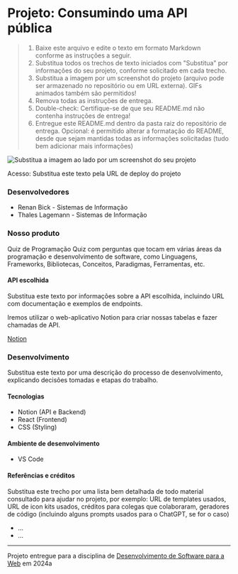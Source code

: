# Projeto: Consumindo uma API pública

> 1. Baixe este arquivo e edite o texto em formato Markdown conforme as instruções a seguir.
> 2. Substitua todos os trechos de texto iniciados com "Substitua" por informações do seu projeto, conforme solicitado em cada trecho.
> 3. Substitua a imagem por um screenshot do projeto (arquivo pode ser armazenado no repositório ou em URL externa). GIFs animados também são permitidos!
> 4. Remova todas as instruções de entrega.
> 5. Double-check: Certifique-se de que seu README.md não contenha instruções de entrega!
> 6. Entregue este README.md dentro da pasta raiz do repositório de entrega.
> Opcional: é permitido alterar a formatação do README, desde que sejam mantidas todas as informações solicitadas (tudo bem adicionar mais informações)

![Substitua a imagem ao lado por um screenshot do seu projeto](https://mdswanson.com/static/chops-ux-step-4.png "Screenshot do projeto")

Acesso: Substitua este texto pela URL de deploy do projeto

### Desenvolvedores

- Renan Bick - Sistemas de Informação
- Thales Lagemann - Sistemas de Informação

### Nosso produto

Quiz de Programação
Quiz com perguntas que tocam em várias áreas da programação e desenvolvimento de software, como Linguagens, Frameworks, Bibliotecas, Conceitos, Paradigmas, Ferramentas, etc.

#### API escolhida

Substitua este texto por informações sobre a API escolhida, incluindo URL com documentação e exemplos de endpoints.

Iremos utilizar o web-aplicativo Notion para criar nossas tabelas e fazer chamadas de API.

[Notion](https://www.notion.so/pt-br)

### Desenvolvimento

Substitua este texto por uma descrição do processo de desenvolvimento, explicando decisões tomadas e etapas do trabalho.

#### Tecnologias

- Notion (API e Backend)
- React (Frontend)
- CSS (Styling)

#### Ambiente de desenvolvimento

- VS Code

#### Referências e créditos

Substitua este trecho por uma lista bem detalhada de todo material consultado para ajudar no projeto, por exemplo:  URL de templates usados, URL de icon kits usados, créditos para colegas que colaboraram, geradores de código (incluindo alguns prompts usados para o ChatGPT, se for o caso)
- ...
- ...

---
Projeto entregue para a disciplina de [Desenvolvimento de Software para a Web](http://github.com/andreainfufsm/elc1090-2024a) em 2024a
